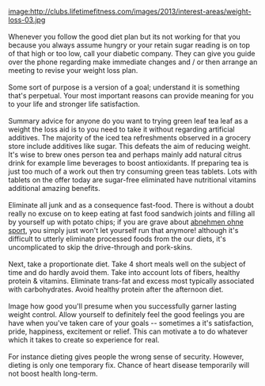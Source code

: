 <image:http://clubs.lifetimefitness.com/images/2013/interest-areas/weight-loss-03.jpg>\
\
Whenever you follow the good diet plan but its not working for that you
because you always assume hungry or your retain sugar reading is on top
of that high or too low, call your diabetic company. They can give you
guide over the phone regarding make immediate changes and / or then
arrange an meeting to revise your weight loss plan.\
\
Some sort of purpose is a version of a goal; understand it is something
that's perpetual. Your most important reasons can provide meaning for
you to your life and stronger life satisfaction.\
\
Summary advice for anyone do you want to trying green leaf tea leaf as a
weight the loss aid is to you need to take it without regarding
artificial additives. The majority of the iced tea refreshments observed
in a grocery store include additives like sugar. This defeats the aim of
reducing weight. It's wise to brew ones person tea and perhaps mainly
add natural citrus drink for example lime beverages to boost
antioxidants. If preparing tea is just too much of a work out then try
consuming green teas tablets. Lots with tablets on the offer today are
sugar-free eliminated have nutritional vitamins additional amazing
benefits.\
\
Eliminate all junk and as a consequence fast-food. There is without a
doubt really no excuse on to keep eating at fast food sandwich joints
and filling all by yourself up with potato chips; if you are grave about
[abnehmen ohne
sport](http://www.newvisions.ch/groups/bauchfett-weg-mit-almased/), you
simply just won't let yourself run that anymore! although it's difficult
to utterly eliminate processed foods from the our diets, it's
uncomplicated to skip the drive-through and pork-skins.\
\
 Next, take a proportionate diet. Take 4 short meals well on the subject
of time and do hardly avoid them. Take into account lots of fibers,
healthy protein & vitamins. Eliminate trans-fat and excess most
typically associated with carbohydrates. Avoid healthy protein after the
afternoon diet.\
\
Image how good you'll presume when you successfully garner lasting
weight control. Allow yourself to definitely feel the good feelings you
are have when you've taken care of your goals -- sometimes a it's
satisfaction, pride, happiness, excitement or relief. This can motivate
a to do whatever which it takes to create so experience for real.\
\
For instance dieting gives people the wrong sense of security. However,
dieting is only one temporary fix. Chance of heart disease temporarily
will not boost health long-term.

